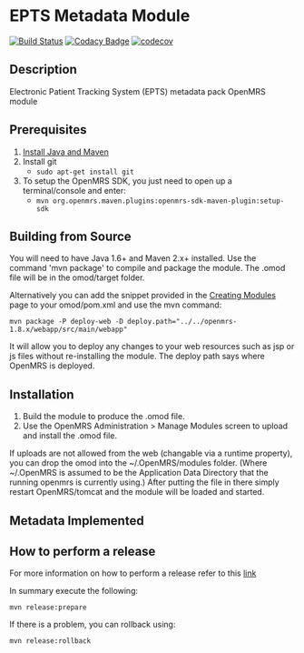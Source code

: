 EPTS Metadata Module
==========================

[![Build Status](https://travis-ci.org/esaude/openmrs-module-eptsmetadata.svg?branch=master)](https://travis-ci.org/esaude/openmrs-module-eptsmetadata) [![Codacy Badge](https://api.codacy.com/project/badge/Grade/6cb836f28bd141a3a4f8fe388f1d8c3d)](https://app.codacy.com/app/esaude-ops/openmrs-module-eptsmetadata?utm_source=github.com&utm_medium=referral&utm_content=esaude/openmrs-module-eptsmetadata&utm_campaign=Badge_Grade_Dashboard) [![codecov](https://codecov.io/gh/esaude/openmrs-module-eptsmetadata/branch/master/graph/badge.svg)](https://codecov.io/gh/esaude/openmrs-module-eptsmetadata)

Description
-----------
Electronic Patient Tracking System (EPTS) metadata pack OpenMRS module

Prerequisites
-------------

1. [Install Java and Maven](https://wiki.openmrs.org/display/docs/OpenMRS+SDK#OpenMRSSDK-Installation)
2. Install git
   - `sudo apt-get install git`
3. To setup the OpenMRS SDK, you just need to open up a terminal/console and enter:
   - `mvn org.openmrs.maven.plugins:openmrs-sdk-maven-plugin:setup-sdk`

Building from Source
--------------------
You will need to have Java 1.6+ and Maven 2.x+ installed.  Use the command 'mvn package' to
compile and package the module.  The .omod file will be in the omod/target folder.

Alternatively you can add the snippet provided in the [Creating Modules](https://wiki.openmrs.org/x/cAEr) page to your
omod/pom.xml and use the mvn command:

    mvn package -P deploy-web -D deploy.path="../../openmrs-1.8.x/webapp/src/main/webapp"

It will allow you to deploy any changes to your web
resources such as jsp or js files without re-installing the module. The deploy path says
where OpenMRS is deployed.

Installation
------------
1. Build the module to produce the .omod file.
2. Use the OpenMRS Administration > Manage Modules screen to upload and install the .omod file.

If uploads are not allowed from the web (changable via a runtime property), you can drop the omod
into the ~/.OpenMRS/modules folder.  (Where ~/.OpenMRS is assumed to be the Application
Data Directory that the running openmrs is currently using.)  After putting the file in there
simply restart OpenMRS/tomcat and the module will be loaded and started.

Metadata Implemented
-------------------

How to perform a release
-------------------------

For more information on how to perform a release refer to this [link](https://wiki.openmrs.org/display/docs/Maven+Release+Process)

In summary execute the following:

```
mvn release:prepare
```

If there is a problem, you can rollback using:
```
mvn release:rollback
```